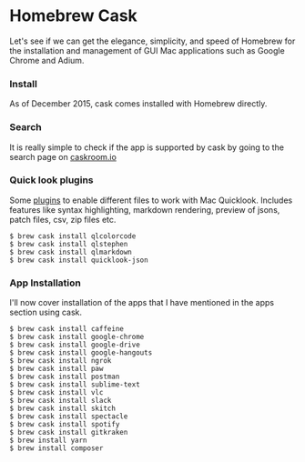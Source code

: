 # Homebrew Cask

Let's see if we can get the elegance, simplicity, and speed of Homebrew for the installation and management of GUI Mac applications such as Google Chrome and Adium.

### Install

As of December 2015, cask comes installed with Homebrew directly.

### Search

It is really simple to check if the app is supported by cask by going to the search page on [caskroom.io](http://caskroom.io/)

### Quick look plugins

Some [plugins](https://github.com/sindresorhus/quick-look-plugins) to enable different files to work with Mac Quicklook. Includes features like syntax highlighting, markdown rendering, preview of jsons, patch files, csv, zip files etc.

```
$ brew cask install qlcolorcode
$ brew cask install qlstephen
$ brew cask install qlmarkdown
$ brew cask install quicklook-json
```

### App Installation

I'll now cover installation of the apps that I have mentioned in the apps section using cask.

```
$ brew cask install caffeine
$ brew cask install google-chrome
$ brew cask install google-drive
$ brew cask install google-hangouts
$ brew cask install ngrok
$ brew cask install paw
$ brew cask install postman
$ brew cask install sublime-text
$ brew cask install vlc
$ brew cask install slack
$ brew cask install skitch
$ brew cask install spectacle
$ brew cask install spotify
$ brew cask install gitkraken
$ brew install yarn
$ brew install composer
```



